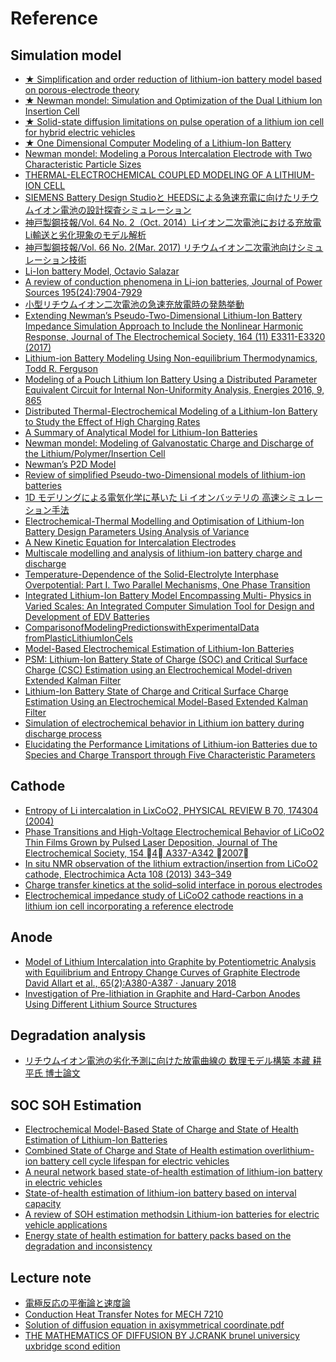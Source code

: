 # Reference

## Simulation model  
- [★ Simplification and order reduction of lithium-ion battery model based on porous-electrode theory](https://pdfs.semanticscholar.org/d1a4/cc59dbf7cb3451fccf7ef23ba9156cb088a3.pdf)  
- [★ Newman mondel: Simulation and Optimization of the Dual Lithium Ion Insertion Cell](http://citeseerx.ist.psu.edu/viewdoc/download?doi=10.1.1.874.3267&rep=rep1&type=pdf)  
- [★ Solid-state diffusion limitations on pulse operation of a lithium ion cell for hybrid electric vehicles](http://ecec.mne.psu.edu/Pubs/2006-Smith-JPS-2.pdf)  
- [★ One Dimensional Computer Modeling of a Lithium-Ion Battery](https://corescholar.libraries.wright.edu/cgi/viewcontent.cgi?article=2895&context=etd_all)  
- [Newman mondel: Modeling a Porous Intercalation Electrode with Two Characteristic Particle Sizes](http://citeseerx.ist.psu.edu/viewdoc/download?doi=10.1.1.870.761&rep=rep1&type=pdf)  
- [THERMAL-ELECTROCHEMICAL COUPLED MODELING OF A LITHIUM-ION CELL](http://ecec.mne.psu.edu/Pubs/2000-Gu-ECS.pdf)  
- [SIEMENS Battery Design Studioと HEEDSによる急速充電に向けたリチウムイオン電池の設計探査シミュレーション](https://mdx2.plm.automation.siemens.com/sites/default/files/Presentation/SJC2017_1-A5_SiemensPLMSoftware.pdf)  
- [神戸製鋼技報/Vol. 64 No. 2（Oct. 2014）Liイオン二次電池における充放電Li輸送と劣化現象のモデル解析](http://www.kobelco.co.jp/technology-review/pdf/64_2/099-104.pdf)  
- [神戸製鋼技報/Vol. 66 No. 2(Mar. 2017) リチウムイオン二次電池向けシミュレーション技術](http://www.kobelco.co.jp/technology-review/pdf/66_2/120-125.pdf)
- [Li-Ion battery Model, Octavio Salazar](https://pdfs.semanticscholar.org/presentation/c443/0f045ff59c48c4fe01c71c5eace00283a394.pdf)
- [A review of conduction phenomena in Li-ion batteries, Journal of Power Sources 195(24):7904-7929](https://abcd.engin.umich.edu/wp-content/uploads/sites/215/2015/04/park_review_of_conduction_phenomena.pdf)
- [小型リチウムイオン二次電池の急速充放電時の発熱挙動](http://arakilab.ynu.ac.jp/paper/paper/2004_b1.pdf)
- [Extending Newman’s Pseudo-Two-Dimensional Lithium-Ion Battery Impedance Simulation Approach to Include the Nonlinear Harmonic Response, Journal of The Electrochemical Society, 164 (11) E3311-E3320 (2017)](http://m.jes.ecsdl.org/content/164/11/E3311.full.pdf)  
- [Lithium-ion Battery Modeling Using Non-equilibrium Thermodynamics, Todd R. Ferguson](http://web.mit.edu/bazant/www/papers/pdf/Ferguson_Thesis.pdf)  
- [Modeling of a Pouch Lithium Ion Battery Using a Distributed Parameter Equivalent Circuit for Internal Non-Uniformity Analysis, Energies 2016, 9, 865](https://econpapers.repec.org/article/gamjeners/v_3a9_3ay_3a2016_3ai_3a11_3ap_3a865-_3ad_3a81291.htm)  
- [Distributed Thermal-Electrochemical Modeling of a Lithium-Ion Battery to Study the Effect of High Charging Rates](https://pdfs.semanticscholar.org/989c/9e18f451c75d5267a537fc1eb765b07e47a4.pdf)  
- [A Summary of Analytical Model for Lithium-Ion Batteries](https://pdfs.semanticscholar.org/39d4/1aa1e3f91edd8c1f3976f14286f2d4b3d057.pdf)  
- [Newman mondel: Modeling of Galvanostatic Charge and Discharge of the Lithium/Polymer/Insertion Cell ](http://citeseerx.ist.psu.edu/viewdoc/download?doi=10.1.1.874.3267&rep=rep1&type=pdf)    
- [Newman’s P2D Model](https://www.sharcnet.ca/Software/Ansys/17.0/en-us/help/flu_am/th_bat_MSMD_Newman_sec.html)
- [Review of simplified Pseudo-two-Dimensional models of lithium-ion
batteries](https://www.researchgate.net/publication/305844209/download)
- [1D モデリングによる電気化学に基いた Li イオンバッテリの 高速シミュレーション手法](https://www.jstage.jst.go.jp/article/jacc/59/0/59_757/_pdf/-char/ja)
- [Electrochemical-Thermal Modelling and Optimisation of Lithium-Ion Battery Design Parameters Using Analysis of Variance](http://www.mdpi.com/1996-1073/10/9/1278)  
- [A New Kinetic Equation for Intercalation Electrodes](https://pdfs.semanticscholar.org/1df4/bf41fe93d16227895200d41b70ff16c0fa14.pdf)
- [Multiscale modelling and analysis of lithium-ion battery charge and discharge](https://core.ac.uk/download/pdf/271076.pdf)
- [Temperature-Dependence of the Solid-Electrolyte Interphase Overpotential: Part I. Two Parallel Mechanisms, One Phase Transition](http://m.jes.ecsdl.org/content/165/2/A323.full.pdf)  
- [Integrated Lithium-Ion Battery Model Encompassing Multi- Physics in Varied Scales: An Integrated Computer Simulation Tool for Design and Development of EDV Batteries](https://www.nrel.gov/transportation/assets/pdfs/50248.pdf)  
- [ComparisonofModelingPredictionswithExperimentalData fromPlasticLithiumIonCels](http://citeseerx.ist.psu.edu/viewdoc/download?doi=10.1.1.1029.9961&rep=rep1&type=pdf)  
- [Model-Based Electrochemical Estimation of Lithium-Ion Batteries](https://www.nrel.gov/transportation/assets/pdfs/smith_rahn_wang_ieee_conf_052708.pdf)  
- [PSM: Lithium-Ion Battery State of Charge (SOC) and Critical Surface Charge (CSC) Estimation using an Electrochemical Model-driven Extended Kalman Filter](http://www-personal.umich.edu/~annastef/papers_battery/batteryJDSMCrev.pdf)
- [Lithium-Ion Battery State of Charge and Critical Surface Charge Estimation Using an Electrochemical Model-Based Extended Kalman Filter](https://pdfs.semanticscholar.org/0483/5c86f9712121af28a5bd4aac136fe9750c9c.pdf)  
- [Simulation of electrochemical behavior in Lithium ion battery during discharge process](https://journals.plos.org/plosone/article/file?id=10.1371/journal.pone.0189757&type=printable)
- [Elucidating the Performance Limitations of Lithium-ion Batteries due to Species and Charge Transport through Five Characteristic Parameters](https://www.nature.com/articles/srep32639.pdf)
## Cathode 

- [Entropy of Li intercalation in LixCoO2, PHYSICAL REVIEW B 70, 174304 (2004)](https://core.ac.uk/download/pdf/4871545.pdf)
- [Phase Transitions and High-Voltage Electrochemical Behavior of LiCoO2 Thin Films Grown by Pulsed Laser Deposition, Journal of The Electrochemical Society, 154 􏰊4􏰋 A337-A342 􏰊2007􏰋](https://pdfs.semanticscholar.org/fdd5/ad702a8a28b1171666889d6edd7a7a1f9d07.pdf)  
- [In situ NMR observation of the lithium extraction/insertion from LiCoO2 cathode, Electrochimica Acta 108 (2013) 343–349](https://repository.kulib.kyoto-u.ac.jp/dspace/bitstream/2433/179277/1/j.electacta.2013.06.120.pdf)  
- [Charge transfer kinetics at the solid–solid interface in porous electrodes](https://www.nature.com/articles/ncomms4585.pdf)  
- [Electrochemical impedance study of LiCoO2 cathode reactions in a lithium ion cell incorporating a reference electrode](https://link.springer.com/article/10.1007/s10008-015-2741-y)  


## Anode  
- [Model of Lithium Intercalation into Graphite by Potentiometric Analysis with Equilibrium and Entropy Change Curves of Graphite Electrode David Allart et al., 65(2):A380-A387 · January 2018](https://www.researchgate.net/publication/322889886_Model_of_Lithium_Intercalation_into_Graphite_by_Potentiometric_Analysis_with_Equilibrium_and_Entropy_Change_Curves_of_Graphite_Electrode)
- [Investigation of Pre-lithiation in Graphite and Hard-Carbon Anodes Using Different Lithium Source Structures](http://jes.ecsdl.org/content/164/14/A3914.full.pdf+html)

## Degradation analysis  
- [リチウムイオン電池の劣化予測に向けた放電曲線の 数理モデル構築 本藏 耕平氏 博士論文](https://catalog.lib.kyushu-u.ac.jp/opac_download_md/1500731/eng2466_abstract.pdf)

## SOC SOH Estimation  
- [Electrochemical Model-Based State of Charge and State of
Health Estimation of Lithium-Ion Batteries](https://pdfs.semanticscholar.org/23b0/c8ec64ded1edfcc4255941dc589635c30e2f.pdf) 
- [Combined State of Charge and State of Health estimation overlithium-ion battery cell cycle lifespan for electric vehicles](https://reader.elsevier.com/reader/sd/pii/S0378775314015572?token=CE1D8C3D4166F847D3ABAA72E5B4BB86864A3D5F37838D22BC59D49B59D021B3D1B60F9217364C37F35EDF86C0FA8F08) 
- [A neural network based state-of-health estimation of lithium-ion battery in electric vehicles](https://reader.elsevier.com/reader/sd/pii/S1876610217306355?token=B024AD950DD3D92368BF0DF83F865C81EDF45E88CE81DD52D515EB49017C9C60793850BC4D9E7AF5262FB3F5B483E28C) 
- [State-of-health estimation of lithium-ion battery based on interval capacity](https://reader.elsevier.com/reader/sd/pii/S1876610217307361?token=C9A6D6D9FE57D8E76C5007D03B809D0BD672388CFD48C3BC950F671F685105494ADB9C516EE265F2BAC1B3C440F2A7B5) 
- [A review of SOH estimation methodsin Lithium-ion batteries for electric vehicle applications](https://reader.elsevier.com/reader/sd/pii/S1876610215009674?token=E81AE82CD6331A3D070E2FD40CC024F5B4D1F6D2B3E98365F73557051BC8DC1B8CD8C11600447A08A369972895052F3A)
- [Energy state of health estimation for battery packs based on the
degradation and inconsistency](https://reader.elsevier.com/reader/sd/pii/S1876610217359829?token=9FB166F4BC3A55224134BAD04CD7743786ABD39B7697EC6681D7332680D981582ACBFC89B6B22D1295824768F5E73D9CnApbu9tWXEoZZjXwRtqDDlxeXrBTq1AdGPUw4zkaA%2FoAZofWzTRsYf5hou7OTNziV83S6lI7BC%2Bke13%2F0tpMNyuAXIAg%2FMdsEqS%2Bt2h2YB4BIWWcvalOPOGRtBVcnYTtQsHbPyMU8DSg971klYx%2B2n8xjHLA4BpNW9Hfp8BVSPNDU%2FBvzQMCNP2B4y%2FIIHlDSN4x4yrBAY42uUNT6y36hs3RolyTSZGK2AP2p%2BmBINV3u414u8ZHLGwin3Xk%2BeqwFSlSO9AdkP1hZl06w%3D&X-Amz-Algorithm=AWS4-HMAC-SHA256&X-Amz-Date=20190911T213951Z&X-Amz-SignedHeaders=host&X-Amz-Expires=300&X-Amz-Credential=ASIAQ3PHCVTYR2GS5B4R%2F20190911%2Fus-east-1%2Fs3%2Faws4_request&X-Amz-Signature=07696154546a60dc5954ea0b420bad1d19e74041cc32a56ec623a0dc7e99fbf6&hash=739bbd9408923345dd29b6f08ea7d85a6eb8be26c2a778087d670bdcd15ea1ae&host=68042c943591013ac2b2430a89b270f6af2c76d8dfd086a07176afe7c76c2c61&pii=S1876610217359829&tid=spdf-0fe49fc6-c3d5-4f44-97b8-39e1372b6e2b&sid=616c54be8b344143ca4a06c9fbb31b76bea3gxrqb&type=client)

## Lecture note
- [電極反応の平衡論と速度論](https://www.jstage.jst.go.jp/article/jcorr1954/18/8/18_8_367/_pdf)
- [Conduction Heat Transfer Notes for MECH 7210](http://www.eng.auburn.edu/~dmckwski/mech7210/condbook.pdf)
- [Solution of diffusion equation in axisymmetrical coordinate.pdf](https://etd.ohiolink.edu/rws_etd/document/get/ohiou1176840295/inline)
- [THE MATHEMATICS OF DIFFUSION BY J.CRANK brunel universicy uxbridge scond edition](http://www-eng.lbl.gov/~shuman/NEXT/MATERIALS%26COMPONENTS/Xe_damage/Crank-The-Mathematics-of-Diffusion.pdf)  
